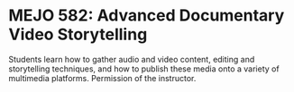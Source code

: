 # MEJO 582: Advanced Documentary Video Storytelling

Students learn how to gather audio and video content, editing and storytelling techniques, and how to publish these media onto a variety of multimedia platforms. Permission of the instructor.